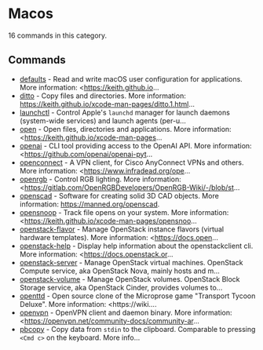 # Macos

16 commands in this category.

## Commands

- [defaults](./defaults.md) - Read and write macOS user configuration for applications. More information: <https://keith.github.io...
- [ditto](./ditto.md) - Copy files and directories. More information: <https://keith.github.io/xcode-man-pages/ditto.1.html>...
- [launchctl](./launchctl.md) - Control Apple's `launchd` manager for launch daemons (system-wide services) and launch agents (per-u...
- [open](./open.md) - Open files, directories and applications. More information: <https://keith.github.io/xcode-man-pages...
- [openai](./openai.md) - CLI tool providing access to the OpenAI API. More information: <https://github.com/openai/openai-pyt...
- [openconnect](./openconnect.md) - A VPN client, for Cisco AnyConnect VPNs and others. More information: <https://www.infradead.org/ope...
- [openrgb](./openrgb.md) - Control RGB lighting. More information: <https://gitlab.com/OpenRGBDevelopers/OpenRGB-Wiki/-/blob/st...
- [openscad](./openscad.md) - Software for creating solid 3D CAD objects. More information: <https://manned.org/openscad>.
- [opensnoop](./opensnoop.md) - Track file opens on your system. More information: <https://keith.github.io/xcode-man-pages/opensnoo...
- [openstack-flavor](./openstack-flavor.md) - Manage OpenStack instance flavors (virtual hardware templates). More information: <https://docs.open...
- [openstack-help](./openstack-help.md) - Display help information about the openstackclient cli. More information: <https://docs.openstack.or...
- [openstack-server](./openstack-server.md) - Manage OpenStack virtual machines. OpenStack Compute service, aka OpenStack Nova, mainly hosts and m...
- [openstack-volume](./openstack-volume.md) - Manage OpenStack volumes. OpenStack Block Storage service, aka OpenStack Cinder, provides volumes to...
- [openttd](./openttd.md) - Open source clone of the Microprose game "Transport Tycoon Deluxe". More information: <https://wiki....
- [openvpn](./openvpn.md) - OpenVPN client and daemon binary. More information: <https://openvpn.net/community-docs/community-ar...
- [pbcopy](./pbcopy.md) - Copy data from `stdin` to the clipboard. Comparable to pressing `<Cmd c>` on the keyboard. More info...
